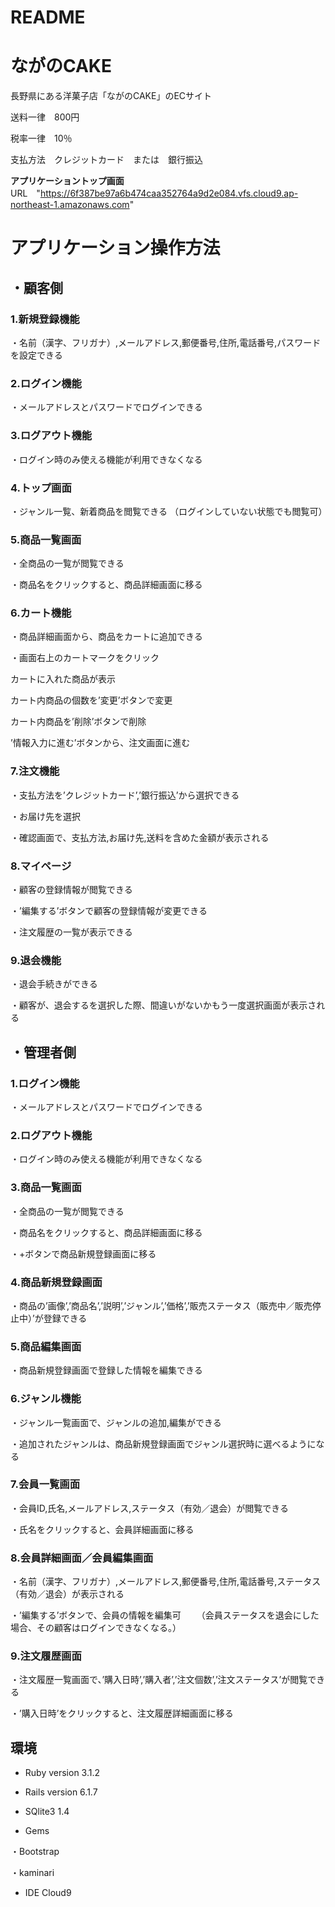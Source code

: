 # README
# ながのCAKE
長野県にある洋菓子店「ながのCAKE」のECサイト

送料一律　800円

税率一律　10％

支払方法　クレジットカード　または　銀行振込

**アプリケーショントップ画面**URL　"https://6f387be97a6b474caa352764a9d2e084.vfs.cloud9.ap-northeast-1.amazonaws.com"

# アプリケーション操作方法

## ・顧客側

### 1.新規登録機能

・名前（漢字、フリガナ）,メールアドレス,郵便番号,住所,電話番号,パスワードを設定できる

### 2.ログイン機能

・メールアドレスとパスワードでログインできる

### 3.ログアウト機能

・ログイン時のみ使える機能が利用できなくなる

### 4.トップ画面

・ジャンル一覧、新着商品を閲覧できる
（ログインしていない状態でも閲覧可）

### 5.商品一覧画面

・全商品の一覧が閲覧できる

・商品名をクリックすると、商品詳細画面に移る

### 6.カート機能

・商品詳細画面から、商品をカートに追加できる

・画面右上のカートマークをクリック

  カートに入れた商品が表示
 
  カート内商品の個数を’変更’ボタンで変更
 
  カート内商品を’削除’ボタンで削除
 
 ’情報入力に進む’ボタンから、注文画面に進む

### 7.注文機能

・支払方法を’クレジットカード’,’銀行振込’から選択できる

・お届け先を選択

・確認画面で、支払方法,お届け先,送料を含めた金額が表示される

### 8.マイページ

・顧客の登録情報が閲覧できる

・’編集する’ボタンで顧客の登録情報が変更できる

・注文履歴の一覧が表示できる

### 9.退会機能

・退会手続きができる

・顧客が、退会するを選択した際、間違いがないかもう一度選択画面が表示される

## ・管理者側

### 1.ログイン機能

・メールアドレスとパスワードでログインできる

### 2.ログアウト機能

・ログイン時のみ使える機能が利用できなくなる

### 3.商品一覧画面

・全商品の一覧が閲覧できる

・商品名をクリックすると、商品詳細画面に移る

・+ボタンで商品新規登録画面に移る

### 4.商品新規登録画面

・商品の’画像’,’商品名’,’説明’,’ジャンル’,’価格’,’販売ステータス（販売中／販売停止中）’が登録できる

### 5.商品編集画面

・商品新規登録画面で登録した情報を編集できる

### 6.ジャンル機能

・ジャンル一覧画面で、ジャンルの追加,編集ができる

・追加されたジャンルは、商品新規登録画面でジャンル選択時に選べるようになる

### 7.会員一覧画面

・会員ID,氏名,メールアドレス,ステータス（有効／退会）が閲覧できる

・氏名をクリックすると、会員詳細画面に移る

### 8.会員詳細画面／会員編集画面

・名前（漢字、フリガナ）,メールアドレス,郵便番号,住所,電話番号,ステータス（有効／退会）が表示される

・’編集する’ボタンで、会員の情報を編集可
　　（会員ステータスを退会にした場合、その顧客はログインできなくなる。）

### 9.注文履歴画面

・注文履歴一覧画面で、’購入日時’,’購入者’,’注文個数’,’注文ステータス’が閲覧できる

・’購入日時’をクリックすると、注文履歴詳細画面に移る


## 環境

* Ruby version 3.1.2

* Rails version 6.1.7 

* SQlite3 1.4

* Gems

・Bootstrap

・kaminari

* IDE Cloud9

